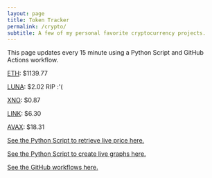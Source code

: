 ```yaml
---
layout: page
title: Token Tracker
permalink: /crypto/
subtitle: A few of my personal favorite cryptocurrency projects.
---
```


 This page updates every 15 minute using a Python Script and GitHub Actions workflow.


<!--BEGINCRYPTOINPUT-->
[ETH](https://smfxfc.github.io/crypto/eth.html): $1139.77

[LUNA](https://smfxfc.github.io/crypto/luna.html): $2.02 RIP :'(

[XNO](https://smfxfc.github.io/crypto/xno.html): $0.87

[LINK](https://smfxfc.github.io/crypto/link.html): $6.30

[AVAX](https://smfxfc.github.io/crypto/avax.html): $18.31

<!--ENDCRYPTOINPUT-->
 
 
[See the Python Script to retrieve live price here.](https://github.com/smfxfc/smfxfc.github.io/blob/master/src/get_cryptos.py)

[See the Python Script to create live graphs here.](https://github.com/smfxfc/smfxfc.github.io/blob/master/src/graph_crypto.py)

[See the GitHub workflows here.](https://github.com/smfxfc/smfxfc.github.io/blob/master/.github/workflows/)
